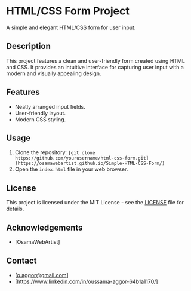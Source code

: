 
# HTML/CSS Form Project

A simple and elegant HTML/CSS form for user input.

## Description

This project features a clean and user-friendly form created using HTML and CSS. It provides an intuitive interface for capturing user input with a modern and visually appealing design.

## Features

- Neatly arranged input fields.
- User-friendly layout.
- Modern CSS styling.

## Usage

1. Clone the repository: `[git clone https://github.com/yourusername/html-css-form.git](https://osamawebartist.github.io/Simple-HTML-CSS-Form/)`
2. Open the `index.html` file in your web browser.

## License

This project is licensed under the MIT License - see the [LICENSE](LICENSE) file for details.

## Acknowledgements

- [OsamaWebArtist]

## Contact

- [o.aggor@gmail.com]
- [https://www.linkedin.com/in/oussama-aggor-64b1a1170/]

